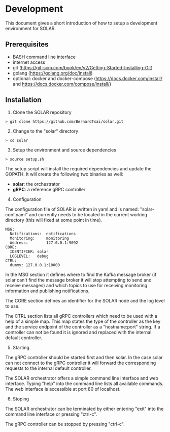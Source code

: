 Development
===========

This document gives a short introduction of how to setup a development environment for SOLAR.

Prerequisites
-------------

* BASH command line interface
* internet access
* git (https://git-scm.com/book/en/v2/Getting-Started-Installing-Git)
* golang (https://golang.org/doc/install)
* optional: docker and docker-compose (https://docs.docker.com/install/ and https://docs.docker.com/compose/install/)

Installation
------------

1. Clone the SOLAR repository

```
> git clone https://github.com/BernardTsai/solar.git
```

2. Change to the "solar" directory

```
> cd solar
```

3. Setup the environment and source dependencies

```
> source setup.sh
```

The setup script will install the required dependencies and update the GOPATH.
It will create the following two binaries as well:

* **solar**: the orchestrator
* **gRPC**: a reference gRPC controller

4. Configuration

The configuration file of SOLAR is written in yaml and is named: "solar-conf.yaml" and currently needs to be located in the current working directory (this will fixed at some point in time).

```
MSG:
  Notifications:  notifications
  Monitoring:     monitoring
  Address:        127.0.0.1:9092
CORE:
  IDENTIFIER: solar
  LOGLEVEL:   debug
CTRL:
  dummy: 127.0.0.1:10000
```

In the MSG section it defines where to find the Kafka message broker (if solar can't find the message broker it will stop attempting to send and receive messages) and which topics to use for receiving monitoring information and publishing notifications.

The CORE section defines an identifier for the SOLAR node and the log level to use.

The CTRL section lists all gRPC controllers which need to be used with a help of a simple map. This map states the type of the controller as the key and the service endpoint of the controller as a "hostname:port" string. If a controller can not be found it is ignored and replaced with the internal default controller.

5. Starting

The gRPC controller should be started first and then solar. In the case solar can not connect to the gRPC controller it will forward the corresponding requests to the internal default controller.

The SOLAR orchestrator offers a simple command line interface and web interface.
Typing "help" into the command line lists all available commands.
The web interface is accessible at port 80 of localhost.

6. Stoping

The SOLAR orchestrator can be terminated by either entering "exit" into the command line interface or pressing "ctrl-c".

The gRPC controller can be stopped by pressing "ctrl-c".
